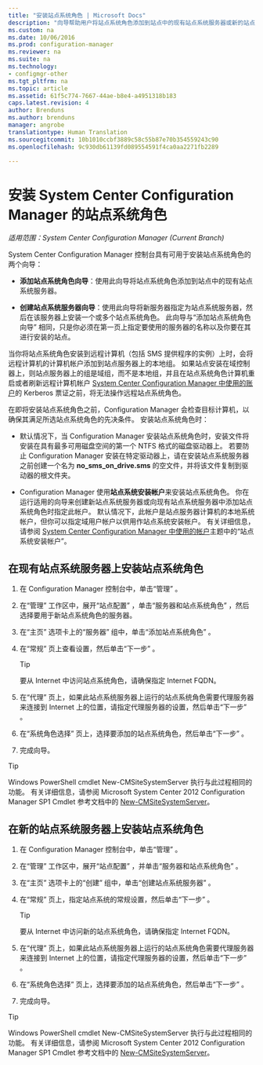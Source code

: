 ```yaml
---
title: "安装站点系统角色 | Microsoft Docs"
description: "向导帮助用户将站点系统角色添加到站点中的现有站点系统服务器或新的站点系统服务器。"
ms.custom: na
ms.date: 10/06/2016
ms.prod: configuration-manager
ms.reviewer: na
ms.suite: na
ms.technology:
- configmgr-other
ms.tgt_pltfrm: na
ms.topic: article
ms.assetid: 61f5c774-7667-44ae-b8e4-a4951318b183
caps.latest.revision: 4
author: Brenduns
ms.author: brenduns
manager: angrobe
translationtype: Human Translation
ms.sourcegitcommit: 10b1010ccbf3889c58c55b87e70b354559243c90
ms.openlocfilehash: 9c930db61139fd089554591f4ca0aa2271fb2289

---
```

# <a name="install-site-system-roles-for-system-center-configuration-manager"></a>安装 System Center Configuration Manager 的站点系统角色

*适用范围：System Center Configuration Manager (Current Branch)*

System Center Configuration Manager 控制台具有可用于安装站点系统角色的两个向导：  

-   **添加站点系统角色向导**：使用此向导将站点系统角色添加到站点中的现有站点系统服务器。  

-   **创建站点系统服务器向导**：使用此向导将新服务器指定为站点系统服务器，然后在该服务器上安装一个或多个站点系统角色。 此向导与“添加站点系统角色向导” 相同，只是你必须在第一页上指定要使用的服务器的名称以及你要在其进行安装的站点。  

当你将站点系统角色安装到远程计算机（包括 SMS 提供程序的实例）上时，会将远程计算机的计算机帐户添加到站点服务器上的本地组。 如果站点安装在域控制器上，则站点服务器上的组是域组，而不是本地组，并且在站点系统角色计算机重启或者刷新远程计算机帐户 [System Center Configuration Manager 中使用的账户](../../../../core/plan-design/hierarchy/accounts.md)的 Kerberos 票证之前，将无法操作远程站点系统角色。  

在即将安装站点系统角色之前，Configuration Manager 会检查目标计算机，以确保其满足所选站点系统角色的先决条件。 安装站点系统角色时：  

-   默认情况下，当 Configuration Manager 安装站点系统角色时，安装文件将安装在具有最多可用磁盘空间的第一个 NTFS 格式的磁盘驱动器上。 若要防止 Configuration Manager 安装在特定驱动器上，请在安装站点系统服务器之前创建一个名为 **no_sms_on_drive.sms** 的空文件，并将该文件复制到驱动器的根文件夹。  

-   Configuration Manager 使用**站点系统安装帐户**来安装站点系统角色。 你在运行适用的向导来创建新站点系统服务器或向现有站点系统服务器中添加站点系统角色时指定此帐户。 默认情况下，此帐户是站点服务器计算机的本地系统帐户，但你可以指定域用户帐户以供用作站点系统安装帐户。 有关详细信息，请参阅 [System Center Configuration Manager 中使用的帐户](../../../../core/plan-design/hierarchy/accounts.md)主题中的“站点系统安装帐户”。  

##  <a name="a-namebkmkinstalla-to-install-site-system-roles-on-an-existing-site-system-server"></a><a name="bkmk_Install"></a>在现有站点系统服务器上安装站点系统角色  

1.  在 Configuration Manager 控制台中，单击“管理” 。  

2.  在“管理”  工作区中，展开“站点配置” ，单击“服务器和站点系统角色” ，然后选择要用于新站点系统角色的服务器。  

3.  在“主页”  选项卡上的“服务器”  组中，单击“添加站点系统角色” 。  

4.  在“常规”  页上查看设置，然后单击“下一步” 。  

    > [!TIP]  
    >  要从 Internet 中访问站点系统角色，请确保指定 Internet FQDN。  

5.  在“代理”  页上，如果此站点系统服务器上运行的站点系统角色需要代理服务器来连接到 Internet 上的位置，请指定代理服务器的设置，然后单击“下一步” 。  

6.  在“系统角色选择”  页上，选择要添加的站点系统角色，然后单击“下一步” 。  

7.  完成向导。  

> [!TIP]  
>  Windows PowerShell cmdlet New-CMSiteSystemServer 执行与此过程相同的功能。 有关详细信息，请参阅 Microsoft System Center 2012 Configuration Manager SP1 Cmdlet 参考文档中的 [New-CMSiteSystemServer](http://go.microsoft.com/fwlink/p/?LinkID=271414)。  

## <a name="to-install-site-system-roles-on-a-new-site-system-server"></a>在新的站点系统服务器上安装站点系统角色  

1.  在 Configuration Manager 控制台中，单击“管理” 。  

2.  在“管理”  工作区中，展开“站点配置” ，并单击“服务器和站点系统角色” 。  

3.  在“主页”  选项卡上的“创建”  组中，单击“创建站点系统服务器” 。  

4.  在“常规”  页上，指定站点系统的常规设置，然后单击“下一步” 。  

    > [!TIP]  
    >  要从 Internet 中访问新的站点系统角色，请确保指定 Internet FQDN。  

5.  在“代理”  页上，如果此站点系统服务器上运行的站点系统角色需要代理服务器来连接到 Internet 上的位置，请指定代理服务器的设置，然后单击“下一步” 。  

6.  在“系统角色选择”  页上，选择要添加的站点系统角色，然后单击“下一步” 。  

7.  完成向导。  

> [!TIP]  
>  Windows PowerShell cmdlet New-CMSiteSystemServer 执行与此过程相同的功能。 有关详细信息，请参阅 Microsoft System Center 2012 Configuration Manager SP1 Cmdlet 参考文档中的 [New-CMSiteSystemServer](http://go.microsoft.com/fwlink/p/?LinkID=271414)。  



<!--HONumber=Dec16_HO3-->


